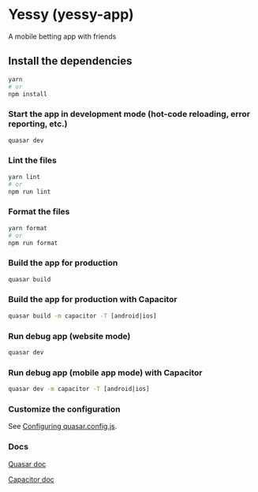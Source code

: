 # Yessy (yessy-app)

A mobile betting app with friends

## Install the dependencies
```bash
yarn
# or
npm install
```

### Start the app in development mode (hot-code reloading, error reporting, etc.)
```bash
quasar dev
```


### Lint the files
```bash
yarn lint
# or
npm run lint
```


### Format the files
```bash
yarn format
# or
npm run format
```



### Build the app for production
```bash
quasar build
```



### Build the app for production with Capacitor
```bash
quasar build -m capacitor -T [android|ios]
```



### Run debug app (website mode)
```bash
quasar dev
```



### Run debug app (mobile app mode) with Capacitor
```bash
quasar dev -m capacitor -T [android|ios]
```



### Customize the configuration
See [Configuring quasar.config.js](https://v2.quasar.dev/quasar-cli-vite/quasar-config-js).



### Docs
[Quasar doc](https://quasar.dev/docs)

[Capacitor doc](https://capacitorjs.com/docs)
